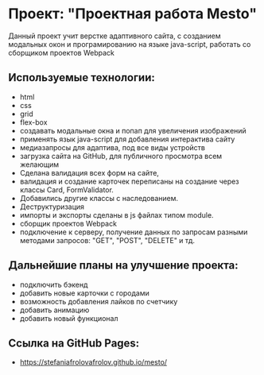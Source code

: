 # Проект: "Проектная работа Mesto"

Данный проект учит верстке адаптивного сайта, с созданием модальных окон и програмированию на языке java-script, работать со сборщиком проектов Webpack

## Используемые технологии:

- html
- css
- grid
- flex-box
- создавать модальные окна и попап для увеличения изображений
- применять язык java-script для добавления интерактива сайту
- медиазапросы для адаптива, под все виды устройств
- загрузка сайта на GitHub, для публичного просмотра всем желающим
- Сделана валидация всех форм на сайте,
- валидация и создание карточек переписаны на создание через классы Card, FormValidator.
- Добавились другие классы с наследованием.
- Деструктуризация
- импорты и экспорты сделаны в js файлах типом module.
- сборщик проектов Webpack
- подключение к серверу, получение данных по запросам разными методами запросов: "GET", "POST", "DELETE" и тд.

## Дальнейшие планы на улучшение проекта:

- подключить бэкенд
- добавить новые карточки с городами
- возможность добавления лайков по счетчику
- добавить анимацию
- добавить новый функционал


## Ссылка на GitHub Pages:

- https://stefaniafrolovafrolov.github.io/mesto/
